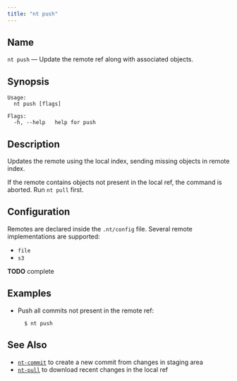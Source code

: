 ```yaml
---
title: "nt push"
---
```


## Name

`nt push` — Update the remote ref along with associated objects.

## Synopsis

```
Usage:
  nt push [flags]

Flags:
  -h, --help   help for push
```

## Description

Updates the remote using the local index, sending missing objects in remote index.

If the remote contains objects not present in the local ref, the command is aborted. Run `nt pull` first.

## Configuration

Remotes are declared inside the `.nt/config` file. Several remote implementations are supported:

* `file`
* `s3`

**TODO** complete

## Examples

* Push all commits not present in the remote ref:

        $ nt push

## See Also

* [`nt-commit`](./nt-commit.md) to create a new commit from changes in staging area
* [`nt-pull`](./nt-pull.md) to download recent changes in the local ref

